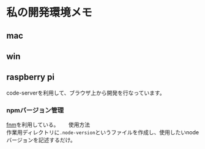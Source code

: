 # 私の開発環境メモ

## mac

## win

## raspberry pi

code-serverを利用して、ブラウザ上から開発を行なっています。
### npmバージョン管理
[fnm](https://github.com/Schniz/fnm)を利用している。　　
使用方法  
作業用ディレクトリに`.node-version`というファイルを作成し、使用したいnodeバージョンを記述するだけ。  
